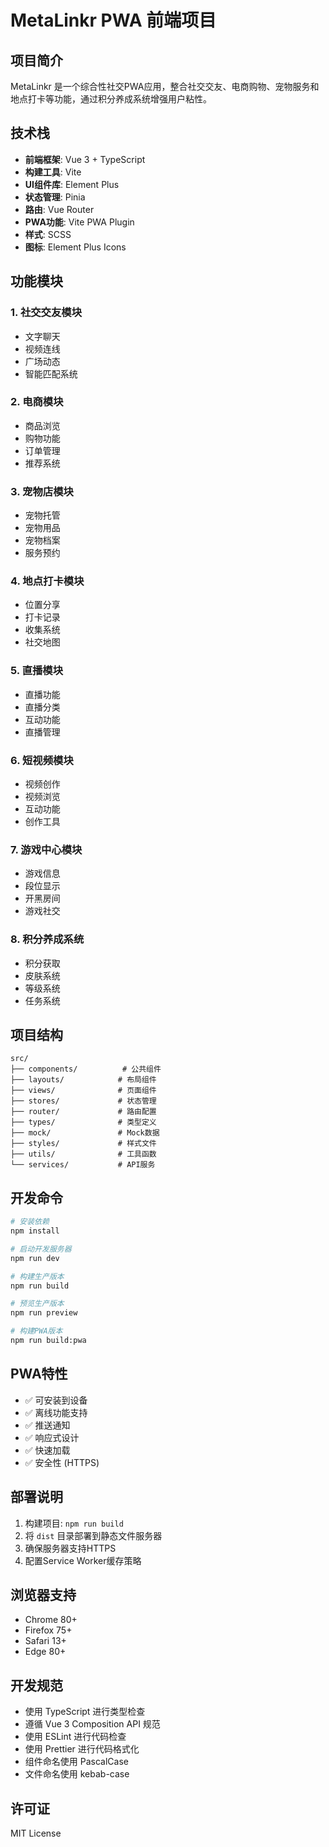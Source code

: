 # MetaLinkr PWA 前端项目

## 项目简介

MetaLinkr 是一个综合性社交PWA应用，整合社交交友、电商购物、宠物服务和地点打卡等功能，通过积分养成系统增强用户粘性。

## 技术栈

- **前端框架**: Vue 3 + TypeScript
- **构建工具**: Vite
- **UI组件库**: Element Plus
- **状态管理**: Pinia
- **路由**: Vue Router
- **PWA功能**: Vite PWA Plugin
- **样式**: SCSS
- **图标**: Element Plus Icons

## 功能模块

### 1. 社交交友模块
- 文字聊天
- 视频连线
- 广场动态
- 智能匹配系统

### 2. 电商模块
- 商品浏览
- 购物功能
- 订单管理
- 推荐系统

### 3. 宠物店模块
- 宠物托管
- 宠物用品
- 宠物档案
- 服务预约

### 4. 地点打卡模块
- 位置分享
- 打卡记录
- 收集系统
- 社交地图

### 5. 直播模块
- 直播功能
- 直播分类
- 互动功能
- 直播管理

### 6. 短视频模块
- 视频创作
- 视频浏览
- 互动功能
- 创作工具

### 7. 游戏中心模块
- 游戏信息
- 段位显示
- 开黑房间
- 游戏社交

### 8. 积分养成系统
- 积分获取
- 皮肤系统
- 等级系统
- 任务系统

## 项目结构

```
src/
├── components/          # 公共组件
├── layouts/            # 布局组件
├── views/              # 页面组件
├── stores/             # 状态管理
├── router/             # 路由配置
├── types/              # 类型定义
├── mock/               # Mock数据
├── styles/             # 样式文件
├── utils/              # 工具函数
└── services/           # API服务
```

## 开发命令

```bash
# 安装依赖
npm install

# 启动开发服务器
npm run dev

# 构建生产版本
npm run build

# 预览生产版本
npm run preview

# 构建PWA版本
npm run build:pwa
```

## PWA特性

- ✅ 可安装到设备
- ✅ 离线功能支持
- ✅ 推送通知
- ✅ 响应式设计
- ✅ 快速加载
- ✅ 安全性 (HTTPS)

## 部署说明

1. 构建项目: `npm run build`
2. 将 `dist` 目录部署到静态文件服务器
3. 确保服务器支持HTTPS
4. 配置Service Worker缓存策略

## 浏览器支持

- Chrome 80+
- Firefox 75+
- Safari 13+
- Edge 80+

## 开发规范

- 使用 TypeScript 进行类型检查
- 遵循 Vue 3 Composition API 规范
- 使用 ESLint 进行代码检查
- 使用 Prettier 进行代码格式化
- 组件命名使用 PascalCase
- 文件命名使用 kebab-case

## 许可证

MIT License
